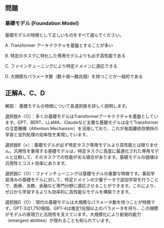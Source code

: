 ## 問題
### 基礎モデル (Foundation Model)
基礎モデルの特徴として正しいものをすべて選んでください。

A. Transformer アーキテクチャを基盤とすることが多い

B. 特定のタスクに特化した専用モデルよりも必ず高性能である

C. ファインチューニングにより特定ドメインに適応できる

D. 大規模なパラメータ数（数十億〜数兆個）を持つことが一般的である

## 正解A、C、D

解説：
基礎モデルの特徴について各選択肢を詳しく説明します。

選択肢A（○）：多くの基礎モデルはTransformerアーキテクチャを基盤としています。GPT、BERT、LLaMA、Claudeなど主要な基礎モデルは全てTransformerの注意機構（Attention Mechanism）を活用しており、これが長距離依存関係の学習と並列処理の効率性を実現しています。

選択肢B（×）：基礎モデルが必ず特定タスク専用モデルより高性能とは限りません。汎用性を重視する基礎モデルは、特定タスクに高度に最適化された専用モデルと比較して、そのタスクでの性能が劣る場合があります。基礎モデルの価値は汎用性とコスト効率にあります。

選択肢C（○）：ファインチューニングは基礎モデルの重要な特徴です。事前学習済みの基礎モデルに対して、特定ドメインの少量データで追加学習を行うことで、医療、法務、金融など専門分野に適応させることができます。これにより、ゼロから学習するよりも効率的に高性能なモデルを構築できます。

選択肢D（○）：現代の基礎モデルは大規模なパラメータ数を持つことが特徴です。GPT-3は1,750億個、GPT-4は推定1兆個以上のパラメータを持ち、この規模がモデルの表現力と汎用性を支えています。大規模化により創発的能力（emergent abilities）が現れることも知られています。 